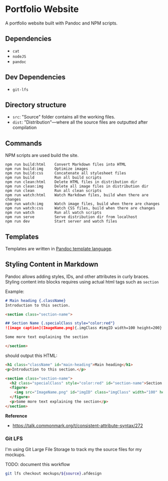 # Portfolio Website
A portfolio website built with Pandoc and NPM scripts.

## Dependencies
* `cat`
* `nodeJS`
* `pandoc`

## Dev Dependencies
* `git-lfs`

## Directory structure
* `src`:  "Source" folder contains all the working files.
* `dist`: "Distribution"—where all the source files are outputted after compilation

## Commands
NPM scripts are used build the site. 

```
npm run build:html    Convert Markdown files into HTML
npm run build:img     Optimize images
npm run build:css     Concatenate all stylesheet files
npm run build         Run all build scripts
npm run clean:html    Delete HTML files in distribution dir
npm run clean:img     Delete all image files in distribution dir
npm run clean         Run all clean scripts
npm run watch:html    Watch Markdown files, build when there are changes
npm run watch:img     Watch image files, build when there are changes
npm run watch:css     Watch CSS files, build when there are changes
npm run watch         Run all watch scripts
npm run serve         Serve distribution dir from localhost
npm run dev           Start server and watch files
```

## Templates
Templates are written in [Pandoc template language](https://pandoc.org/MANUAL.html#templates).

## Styling Content in Markdown
Pandoc allows adding styles, IDs, and other attributes in curly braces. Styling content into blocks requires using actual html tags such as `section`

Example:
```markdown
# Main heading {.className}
Introduction to this section.

<section class="section-name">

## Section Name {.specialClass style="color:red"}
![image caption](ImageName.png){.imgClass #imgID width=100 height=200}

Some more text explaining the section

</section>
```

should output this HTML:
```html
<h1 class="className" id="main-heading">Main heading</h1>
<p>Introduction to this section.</p>

<section class="section-name">
  <h2 class="specialClass" style="color:red" id="section-name">Section Name</h2>
  <figure>
    <img src="ImageName.png" id="imgID" class="imgClass" width="100" height="200" alt="image caption" /><figcaption aria-hidden="true">image caption</figcaption>
  </figure>
  <p>Some more text explaining the section</p>
</section>
```
**Reference**
- https://talk.commonmark.org/t/consistent-attribute-syntax/272

### Git LFS
I'm using Git Large File Storage to track my the source files for my mockups.

TODO: document this workflow
```bash
git lfs checkout mockups/${source}.afdesign  
```
